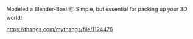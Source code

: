 Modeled a Blender-Box! 📦 Simple, but essential for packing up your 3D world!

https://thangs.com/mythangs/file/1124476
